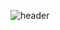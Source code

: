 ![header](https://capsule-render.vercel.app/api?type=waving&color=timeAuto&height=150&section=header&text=Hey%20there!&fontSize=70)
